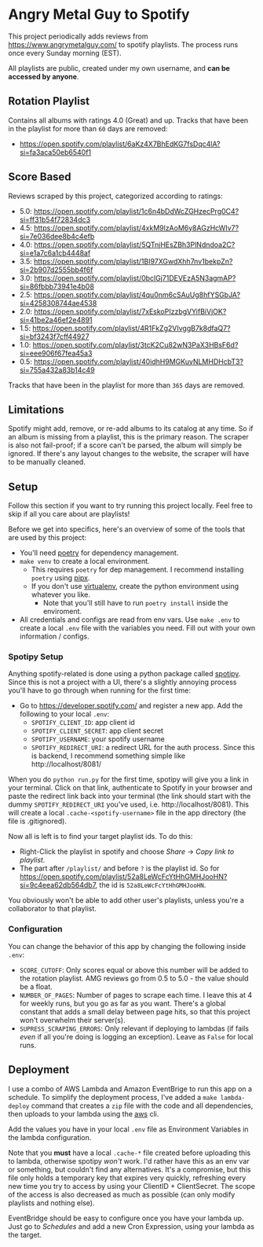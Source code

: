 # Angry Metal Guy to Spotify

This project periodically adds reviews from https://www.angrymetalguy.com/ to spotify playlists. The process runs once every Sunday morning (EST).

All playlists are public, created under my own username, and **can be accessed by anyone**.

## Rotation Playlist

Contains all albums with ratings 4.0 (Great) and up. Tracks that have been in the playlist for more than `60` days are removed:
- https://open.spotify.com/playlist/6aKz4X7BhEdKG7fsDqc4lA?si=fa3aca50eb6540f1


## Score Based

Reviews scraped by this project, categorized according to ratings:
- 5.0: https://open.spotify.com/playlist/1c6n4bDdWcZGHzecPrg0C4?si=ff31b54f72834dc3
- 4.5: https://open.spotify.com/playlist/4xkM9lzAoM6y8AGzHcWIv7?si=7e036dee8b4c4efb
- 4.0: https://open.spotify.com/playlist/5QTnjHEsZBh3PlNdndoa2C?si=e1a7c6a1cb4448af
- 3.5: https://open.spotify.com/playlist/1BI97XGwdXhh7nv1bekpZn?si=2b907d2555bb4f6f
- 3.0: https://open.spotify.com/playlist/0bclGj71DEVEzA5N3agmAP?si=86fbbb73941e4b08
- 2.5: https://open.spotify.com/playlist/4qu0nm6cSAuUg8hfYSGbJA?si=4258308744ae4538
- 2.0: https://open.spotify.com/playlist/7xEskoPIzzbgVYifBiVjOK?si=41be2a46ef2e4891
- 1.5: https://open.spotify.com/playlist/4R1FkZg2VIvggB7k8dfaQ7?si=bf3243f7cff44927
- 1.0: https://open.spotify.com/playlist/3tcK2Cu82wN3PaX3HBsF6d?si=eee906f67fea45a3
- 0.5: https://open.spotify.com/playlist/40idhH9MGKuyNLMHDHcbT3?si=755a432a83b14c49

Tracks that have been in the playlist for more than `365` days are removed.

## Limitations

Spotify might add, remove, or re-add albums to its catalog at any time. So if an album is missing from a playlist, this is the primary reason. The scraper is also not fail-proof; if a score can't be parsed, the album will simply be ignored. If there's any layout changes to the website, the scraper will have to be manually cleaned.

## Setup

Follow this section if you want to try running this project locally. Feel free to skip if all you care about are playlists!

Before we get into specifics, here's an overview of some of the tools that are used by this project:

- You'll need [poetry](https://python-poetry.org/) for dependency management.
- `make venv` to create a local environment.
    - This requires `poetry` for dep management. I recommend installing `poetry` using [pipx](https://www.youtube.com/watch?v=FyA4i_dP934).
    - If you don't use [virtualenv](https://virtualenv.pypa.io/en/latest/), create the python environment using whatever you like.
        - Note that you'll still have to run `poetry install` inside the enviroment.
- All credentials and configs are read from env vars. Use `make .env` to create a local `.env` file with the variables you need. Fill out with your own information / configs.

### Spotipy Setup

Anything spotify-related is done using a python package called [spotipy](https://github.com/spotipy-dev/spotipy). Since this is not a project with a UI, there's a slightly annoying process you'll have to go through when running for the first time:

- Go to https://developer.spotify.com/ and register a new app. Add the following to your local `.env`:
    - `SPOTIFY_CLIENT_ID`: app client id
    - `SPOTIFY_CLIENT_SECRET`: app client secret
    - `SPOTIFY_USERNAME`: your spotify username
    - `SPOTIFY_REDIRECT_URI`: a redirect URL for the auth process. Since this is backend, I recommend something simple like http://localhost/8081/

When you do `python run.py` for the first time, spotipy will give you a link in your terminal. Click on that link, authenticate to Spotify in your browser and paste the redirect link back into your terminal (the link should start with the dummy `SPOTIFY_REDIRECT_URI` you've used, i.e. http://localhost/8081). This will create a local `.cache-<spotify-username>` file in the app directory (the file is .gitignored).

Now all is left is to find your target playlist ids. To do this:
- Right-Click the playlist in spotify and choose _Share_ -> _Copy link to playlist_.
- The part after `/playlist/` and before `?` is the playlist id. So for https://open.spotify.com/playlist/52a8LeWcFcYtHhGMHJooHN?si=9c4eea62db564db7, the id is `52a8LeWcFcYtHhGMHJooHN`.

You obviously won't be able to add other user's playlists, unless you're a collaborator to that playlist.

### Configuration

You can change the behavior of this app by changing the following inside `.env`:

- `SCORE_CUTOFF`: Only scores equal or above this number will be added to the rotation playlist. AMG reviews go from 0.5 to 5.0 - the value should be a float.
- `NUMBER_OF_PAGES`: Number of pages to scrape each time. I leave this at 4 for weekly runs, but you go as far as you want. There's a global constant that adds a small delay between page hits, so that this project won't overwhelm their server(s).
- `SUPRESS_SCRAPING_ERRORS`: Only relevant if deploying to lambdas (if fails _even_ if all you're doing is logging an exception). Leave as `False` for local runs.

## Deployment

I use a combo of AWS Lambda and Amazon EventBrige to run this app on a schedule. To simplify the deployment process, I've added a `make lambda-deploy` command that creates a `zip` file with the code and all dependencies, then uploads to your lambda using the [aws](https://aws.amazon.com/cli/) cli.

Add the values you have in your local `.env` file as Environment Variables in the lambda configuration.

Note that you **must** have a local `.cache-*` file created before uploading this to lambda, otherwise spotipy _won't_ work. I'd rather have this as an env var or something, but couldn't find any alternatives. It's a compromise, but this file only holds a temporary key that expires very quickly, refreshing every new time you try to access by using your ClientID + ClientSecret. The scope of the access is also decreased as much as possible (can only modify playlists and nothing else).

EventBridge should be easy to configure once you have your lambda up. Just go to _Schedules_ and add a new Cron Expression, using your lambda as the target.
